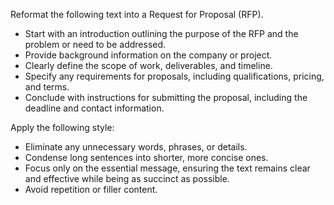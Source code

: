 Reformat the following text into a Request for Proposal (RFP).  
- Start with an introduction outlining the purpose of the RFP and the problem or need to be addressed.  
- Provide background information on the company or project.  
- Clearly define the scope of work, deliverables, and timeline.  
- Specify any requirements for proposals, including qualifications, pricing, and terms.  
- Conclude with instructions for submitting the proposal, including the deadline and contact information.


Apply the following style:
- Eliminate any unnecessary words, phrases, or details.  
- Condense long sentences into shorter, more concise ones.  
- Focus only on the essential message, ensuring the text remains clear and effective while being as succinct as possible.  
- Avoid repetition or filler content.